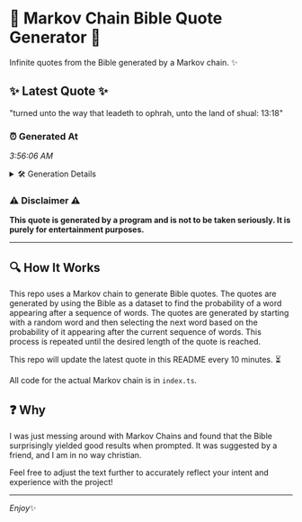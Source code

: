 # 📖 Markov Chain Bible Quote Generator 📖

Infinite quotes from the Bible generated by a Markov chain. ✨

## ✨ Latest Quote ✨
"turned unto the way that leadeth to ophrah, unto the land of shual: 13:18"

### ⏰ Generated At
*3:56:06 AM*

<details>
    <summary>🛠️ Generation Details</summary>
    <p>
        <strong>🌱 Seed:</strong> turned<br>
        <strong>🔄 Iterations:</strong> 13<br>
        <strong>📜 Context History:</strong><br>[ turned ]: unto<br>[ turned, unto ]: the<br>[ turned, unto, the ]: way<br>[ turned, unto, the, way ]: that<br>[ turned, unto, the, way, that ]: leadeth<br>[ turned, unto, the, way, that, leadeth ]: to<br>[ unto, the, way, that, leadeth, to ]: ophrah,<br>[ the, way, that, leadeth, to, ophrah, ]: unto<br>[ way, that, leadeth, to, ophrah,, unto ]: the<br>[ that, leadeth, to, ophrah,, unto, the ]: land<br>[ leadeth, to, ophrah,, unto, the, land ]: of<br>[ to, ophrah,, unto, the, land, of ]: shual:<br>[ ophrah,, unto, the, land, of, shual: ]: 13:18<br>
    </p>
</details>

### ⚠️ Disclaimer ⚠️
**This quote is generated by a program and is not to be taken seriously. It is purely for entertainment purposes.**

---

## 🔍 How It Works

This repo uses a Markov chain to generate Bible quotes. The quotes are generated by using the Bible as a dataset to find the probability of a word appearing after a sequence of words. The quotes are generated by starting with a random word and then selecting the next word based on the probability of it appearing after the current sequence of words. This process is repeated until the desired length of the quote is reached.

This repo will update the latest quote in this README every 10 minutes. ⏳

All code for the actual Markov chain is in `index.ts`.

## ❓ Why

I was just messing around with Markov Chains and found that the Bible surprisingly yielded good results when prompted. 
It was suggested by a friend, and I am in no way christian.

Feel free to adjust the text further to accurately reflect your intent and experience with the project!

---

*Enjoy*✨
